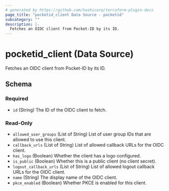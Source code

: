 ```yaml
---
# generated by https://github.com/hashicorp/terraform-plugin-docs
page_title: "pocketid_client Data Source - pocketid"
subcategory: ""
description: |-
  Fetches an OIDC client from Pocket-ID by its ID.
---
```


# pocketid_client (Data Source)

Fetches an OIDC client from Pocket-ID by its ID.



<!-- schema generated by tfplugindocs -->
## Schema

### Required

- `id` (String) The ID of the OIDC client to fetch.

### Read-Only

- `allowed_user_groups` (List of String) List of user group IDs that are allowed to use this client.
- `callback_urls` (List of String) List of allowed callback URLs for the OIDC client.
- `has_logo` (Boolean) Whether the client has a logo configured.
- `is_public` (Boolean) Whether this is a public client (no client secret).
- `logout_callback_urls` (List of String) List of allowed logout callback URLs for the OIDC client.
- `name` (String) The display name of the OIDC client.
- `pkce_enabled` (Boolean) Whether PKCE is enabled for this client.
